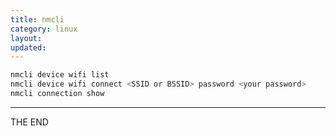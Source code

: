 ```yaml
---
title: nmcli
category: linux
layout:
updated:
---
```


```bash
nmcli device wifi list
nmcli device wifi connect <SSID or BSSID> password <your password>
nmcli connection show
```

---

THE END

